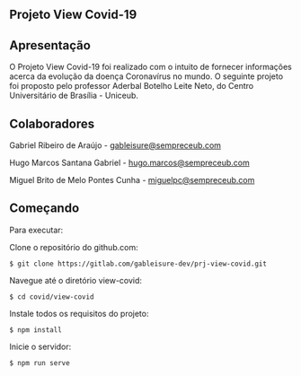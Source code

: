 
## Projeto View Covid-19

## Apresentação
O Projeto View Covid-19 foi realizado com o intuito de fornecer informações acerca da evolução da doença Coronavírus no mundo. O seguinte projeto foi proposto pelo professor Aderbal Botelho Leite Neto, do Centro Universitário de Brasília - Uniceub.

## Colaboradores
Gabriel Ribeiro de Araújo - gableisure@sempreceub.com

Hugo Marcos Santana Gabriel - hugo.marcos@sempreceub.com

Miguel Brito de Melo Pontes Cunha - miguelpc@sempreceub.com

## Começando
Para executar:

Clone o repositório do github.com:
```
$ git clone https://gitlab.com/gableisure-dev/prj-view-covid.git
```

Navegue até o diretório view-covid:
```
$ cd covid/view-covid
```

Instale todos os requisitos do projeto:
 ```
$ npm install
 ```

Inicie o servidor:
 ```
$ npm run serve
 ```

